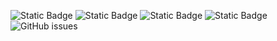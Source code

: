 ![Static Badge](https://img.shields.io/badge/blacklists-61-000000) ![Static Badge](https://img.shields.io/badge/blacklisted-2954584-cc0000) ![Static Badge](https://img.shields.io/badge/whitelisted-2250-00CC00) ![Static Badge](https://img.shields.io/badge/streaming_blacklist-28107-000000) ![GitHub issues](https://img.shields.io/github/issues/fabriziosalmi/blacklists)
